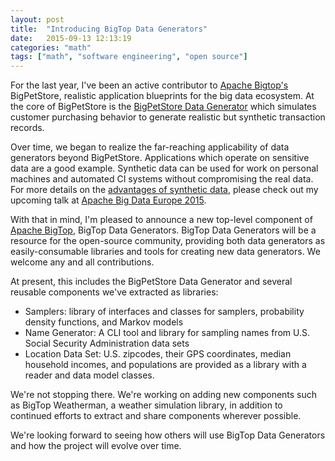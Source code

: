 ```yaml
---
layout: post
title:  "Introducing BigTop Data Generators"
date:   2015-09-13 12:13:19
categories: "math"
tags: ["math", "software engineering", "open source"]
---
```

For the last year, I've been an active contributor to [Apache Bigtop's](http://bigtop.apache.org/) BigPetStore, realistic application blueprints for the big data ecosystem.  At the core of BigPetStore is the [BigPetStore Data Generator](https://github.com/rnowling/bigpetstore-data-generator/blob/master/bdcloud_paper/latex/paper.pdf) which simulates customer purchasing behavior to generate realistic but synthetic transaction records.

Over time, we began to realize the far-reaching applicability of data generators beyond BigPetStore.  Applications which operate on sensitive data are a good example.  Synthetic data can be used for work on personal machines and automated CI systems without compromising the real data. For more details on the [advantages of synthetic data](http://sched.co/3ztl), please check out my upcoming talk at [Apache Big Data Europe 2015](http://events.linuxfoundation.org/events/apache-big-data-europe).

With that in mind, I'm pleased to announce a new top-level component of [Apache BigTop](http://bigtop.apache.org/), BigTop Data Generators.  BigTop Data Generators will be a resource for the open-source community, providing both data generators as easily-consumable libraries and tools for creating new data generators.  We welcome any and all contributions.

At present, this includes the BigPetStore Data Generator and several reusable components we've extracted as libraries:

* Samplers: library of interfaces and classes for samplers, probability density functions, and Markov models
* Name Generator:  A CLI tool and library for sampling names from U.S. Social Security Administration data sets
* Location Data Set: U.S. zipcodes, their GPS coordinates, median household incomes, and populations are provided as a library with a reader and data model classes.

We're not stopping there.  We're working on adding new components such as BigTop Weatherman, a weather simulation library, in addition to continued efforts to extract and share components wherever possible.

We're looking forward to seeing how others will use BigTop Data Generators and how the project will evolve over time.












